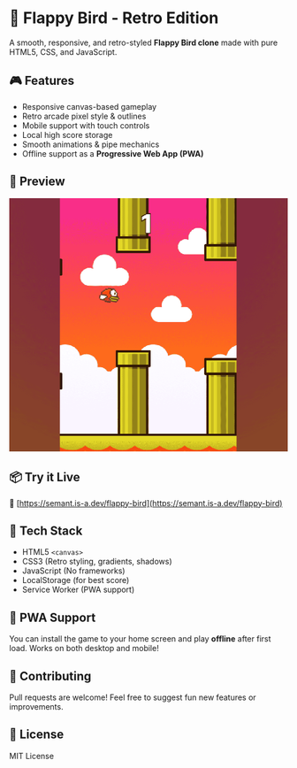 
# 🐤 Flappy Bird - Retro Edition

A smooth, responsive, and retro-styled **Flappy Bird clone** made with pure HTML5, CSS, and JavaScript.


## 🎮 Features

- Responsive canvas-based gameplay
- Retro arcade pixel style & outlines
- Mobile support with touch controls
- Local high score storage
- Smooth animations & pipe mechanics
- Offline support as a **Progressive Web App (PWA)**

## 📸 Preview

<p align="center">
  <img src="assets/thumbnail.png" alt="Flappy Bird Preview" width="600"/>
</p>

## 📦 Try it Live

🔗 [https://semant.is-a.dev/flappy-bird](https://semant.is-a.dev/flappy-bird)

## 🧱 Tech Stack

* HTML5 `<canvas>`
* CSS3 (Retro styling, gradients, shadows)
* JavaScript (No frameworks)
* LocalStorage (for best score)
* Service Worker (PWA support)

## 📱 PWA Support

You can install the game to your home screen and play **offline** after first load. Works on both desktop and mobile!

## 🤝 Contributing

Pull requests are welcome! Feel free to suggest fun new features or improvements.

## 📜 License

MIT License
